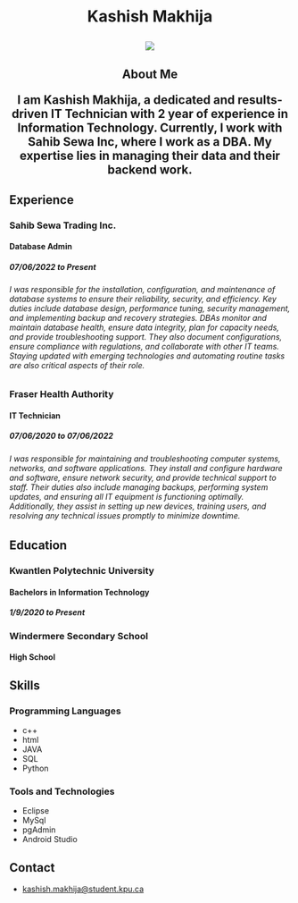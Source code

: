 <h1 align="center">
  Kashish Makhija
  <p align='center'>
    <img align='center' src="https://visitor-badge.glitch.me/badge?page_id=[your-github-username].visitor-badge">
  </p>
</h1>

<h2 align="center">
  About Me
  <p align="center">
    I am Kashish Makhija, a dedicated and results-driven IT Technician with 2 year of experience in Information Technology. Currently, I work with Sahib Sewa Inc, where I work as a DBA. My expertise lies in managing their data and their backend work.
  </p>
</h2>

## Experience

### Sahib Sewa Trading Inc.
#### Database Admin
##### 07/06/2022 to Present

######  I was responsible for the installation, configuration, and maintenance of database systems to ensure their reliability, security, and efficiency. Key duties include database design, performance tuning, security management, and implementing backup and recovery strategies. DBAs monitor and maintain database health, ensure data integrity, plan for capacity needs, and provide troubleshooting support. They also document configurations, ensure compliance with regulations, and collaborate with other IT teams. Staying updated with emerging technologies and automating routine tasks are also critical aspects of their role.


### Fraser Health Authority
#### IT Technician
##### 07/06/2020 to 07/06/2022

###### I was responsible for maintaining and troubleshooting computer systems, networks, and software applications. They install and configure hardware and software, ensure network security, and provide technical support to staff. Their duties also include managing backups, performing system updates, and ensuring all IT equipment is functioning optimally. Additionally, they assist in setting up new devices, training users, and resolving any technical issues promptly to minimize downtime.




## Education

### Kwantlen Polytechnic University
####  Bachelors in Information Technology
##### 1/9/2020 to Present


### Windermere Secondary School
#### High School






## Skills

### Programming Languages

* c++
* html
* JAVA
* SQL
* Python
  

### Tools and Technologies

* Eclipse
* MySql
* pgAdmin
* Android Studio


## Contact

* kashish.makhija@student.kpu.ca
  


